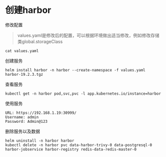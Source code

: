 # 创建harbor

修改配置

> values.yaml是修改后的配置，可以根据环境做出适当修改，例如修改存储类global.storageClass

```
cat values.yaml
```

创建服务

```shell
helm install harbor -n harbor --create-namespace -f values.yaml harbor-19.2.3.tgz
```

查看服务

```shell
kubectl get -n harbor pod,svc,pvc -l app.kubernetes.io/instance=harbor
```

使用服务

```
URL: https://192.168.1.19:30999/
Username: admin
Password: Admin@123
```

删除服务以及数据

```
helm uninstall -n harbor harbor
kubectl delete -n harbor pvc data-harbor-trivy-0 data-postgresql-0 harbor-jobservice harbor-registry redis-data-redis-master-0
```

